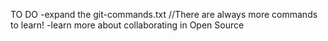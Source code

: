 TO DO
-expand the git-commands.txt   //There are always more commands to learn!
-learn more about collaborating in Open Source